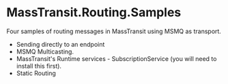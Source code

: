 # MassTransit.Routing.Samples

Four samples of routing messages in MassTransit using MSMQ as transport.

- Sending directly to an endpoint
- MSMQ Multicasting.
- MassTransit's Runtime services - SubscriptionService (you will need to install this first).
- Static Routing
